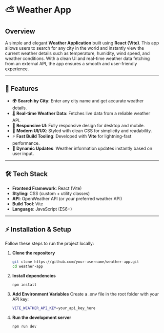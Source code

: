 # ⛅ Weather App

## Overview
A simple and elegant **Weather Application** built using **React (Vite)**. This app allows users to search for any city in the world and instantly view the current weather details such as temperature, humidity, wind speed, and weather conditions. With a clean UI and real-time weather data fetching from an external API, the app ensures a smooth and user-friendly experience.

---

## 🌟 Features

- 🌍 **Search by City**: Enter any city name and get accurate weather details.
- 🌡️ **Real-time Weather Data**: Fetches live data from a reliable weather API.
- 📱 **Responsive UI**: Fully responsive design for desktop and mobile.
- 🎨 **Modern UI/UX**: Styled with clean CSS for simplicity and readability.
- ⚡ **Fast Build Tooling**: Developed with **Vite** for lightning-fast performance.
- 🔄 **Dynamic Updates**: Weather information updates instantly based on user input.

---

## 🛠️ Tech Stack

- **Frontend Framework**: React (Vite)
- **Styling**: CSS (custom + utility classes)
- **API**: OpenWeather API (or your preferred weather API)
- **Build Tool**: Vite
- **Language**: JavaScript (ES6+)

---

## ⚡ Installation & Setup

Follow these steps to run the project locally:

1. **Clone the repository**  
   ```bash
   git clone https://github.com/your-username/weather-app.git
   cd weather-app
   ```
2. **Install dependencies**
   ```bash
   npm install
   ```
3. **Add Environment Variables**
   Create a .env file in the root folder with your API key:
   ```bash
   VITE_WEATHER_API_KEY=your_api_key_here
   ```
4. **Run the development server**
   ```bash
   npm run dev
   ``` 
